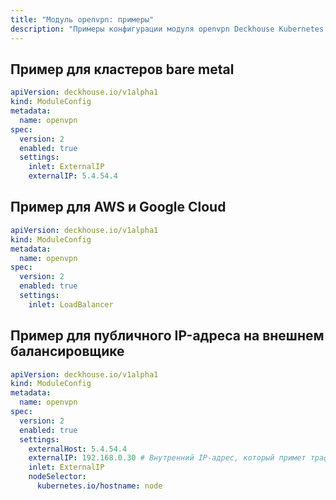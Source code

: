 ```yaml
---
title: "Модуль openvpn: примеры"
description: "Примеры конфигурации модуля openvpn Deckhouse Kubernetes Platform для различных сценариев, включая кластеры bare metal, AWS, Google Cloud и публичные IP-адреса на внешнем балансировщике."
---
```


## Пример для кластеров bare metal

```yaml
apiVersion: deckhouse.io/v1alpha1
kind: ModuleConfig
metadata:
  name: openvpn
spec:
  version: 2
  enabled: true
  settings:
    inlet: ExternalIP
    externalIP: 5.4.54.4
```

## Пример для AWS и Google Cloud

```yaml
apiVersion: deckhouse.io/v1alpha1
kind: ModuleConfig
metadata:
  name: openvpn
spec:
  version: 2
  enabled: true
  settings:
    inlet: LoadBalancer
```

## Пример для публичного IP-адреса на внешнем балансировщике

```yaml
apiVersion: deckhouse.io/v1alpha1
kind: ModuleConfig
metadata:
  name: openvpn
spec:
  version: 2
  enabled: true
  settings:
    externalHost: 5.4.54.4
    externalIP: 192.168.0.30 # Внутренний IP-адрес, который примет трафик от внешнего балансировщика.
    inlet: ExternalIP
    nodeSelector:
      kubernetes.io/hostname: node
```
